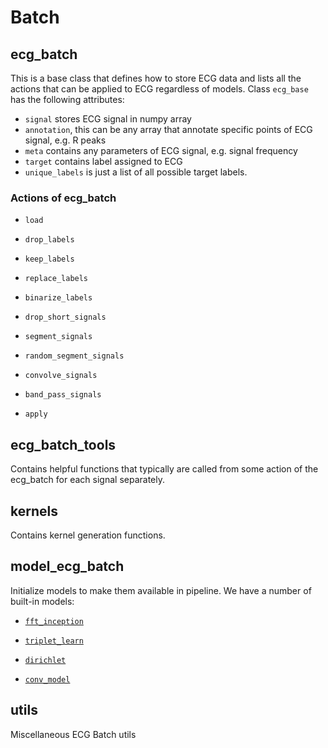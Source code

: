 # Batch

## ecg_batch
This is a base class that defines how to store ECG data and lists all the actions that can be applied to ECG regardless of models. Class ```ecg_base``` has the following attributes:
* ```signal``` stores ECG signal in numpy array
* ```annotation```, this can be any array that annotate specific points of ECG signal, e.g. R peaks
* ```meta``` contains any parameters of ECG signal, e.g. signal frequency
* ```target``` contains label assigned to ECG
* ```unique_labels``` is just a list of all possible target labels.

### Actions of ecg_batch

* ```load```

* ```drop_labels```

* ```keep_labels```

* ```replace_labels```

* ```binarize_labels```

* ```drop_short_signals```

* ```segment_signals```

* ```random_segment_signals```

* ```convolve_signals```

* ```band_pass_signals```

* ```apply```


## ecg_batch_tools

Contains helpful functions that typically are called from some action of the ecg_batch for each signal separately. 


## kernels

Contains kernel generation functions.

## model_ecg_batch

Initialize models to make them available in pipeline. We have a number of built-in models:

* [```fft_inception```](fft_model.md)

* [```triplet_learn```](triplet_model.md)

* [```dirichlet```](dirichlet_model.md)

* [```conv_model```](conv_model.md)


## utils

Miscellaneous ECG Batch utils